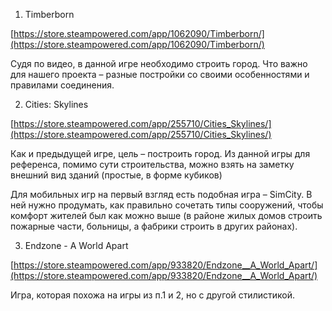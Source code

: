 1. Timberborn

[https://store.steampowered.com/app/1062090/Timberborn/](https://store.steampowered.com/app/1062090/Timberborn/)

Судя по видео, в данной игре необходимо строить город. Что важно для нашего проекта – разные постройки со своими особенностями и правилами соединения.

2. Cities: Skylines

[https://store.steampowered.com/app/255710/Cities_Skylines/](https://store.steampowered.com/app/255710/Cities_Skylines/)

Как и предыдущей игре, цель – построить город. Из данной игры для референса, помимо сути строительства, можно взять на заметку внешний вид зданий (простые, в форме кубиков)

Для мобильных игр на первый взгляд есть подобная игра – SimCity. В ней нужно продумать, как правильно сочетать типы сооружений, чтобы комфорт жителей был как можно выше (в районе жилых домов строить пожарные части, больницы, а фабрики строить в других районах).

3. Endzone - A World Apart

[https://store.steampowered.com/app/933820/Endzone__A_World_Apart/](https://store.steampowered.com/app/933820/Endzone__A_World_Apart/)

Игра, которая похожа на игры из п.1 и 2, но с другой стилистикой.